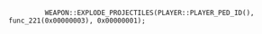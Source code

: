              WEAPON::EXPLODE_PROJECTILES(PLAYER::PLAYER_PED_ID(), func_221(0x00000003), 0x00000001);